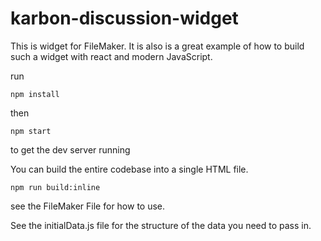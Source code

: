 # karbon-discussion-widget

This is widget for FileMaker. It is also is a great example of how to build such a widget with react and modern JavaScript.

run 

`npm install`

then 

`npm start`

to get the dev server running


You can build the entire codebase into a single HTML file.  

`npm run build:inline`

see the FileMaker File for how to use.

See the initialData.js file for the structure of the data you need to pass in.